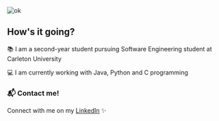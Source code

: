 ![ok](https://user-images.githubusercontent.com/62575445/112886721-4b741d00-90a0-11eb-81f1-bcce6c76fce1.PNG)
## How's it going?
📚 I am a second-year student pursuing Software Engineering student at Carleton University

💻 I am currently working with Java, Python and C programming 

### 📬 Contact me! 
Connect with me on my [LinkedIn](https://www.linkedin.com/in/dorothy-tran-124a381b7/) ✨
